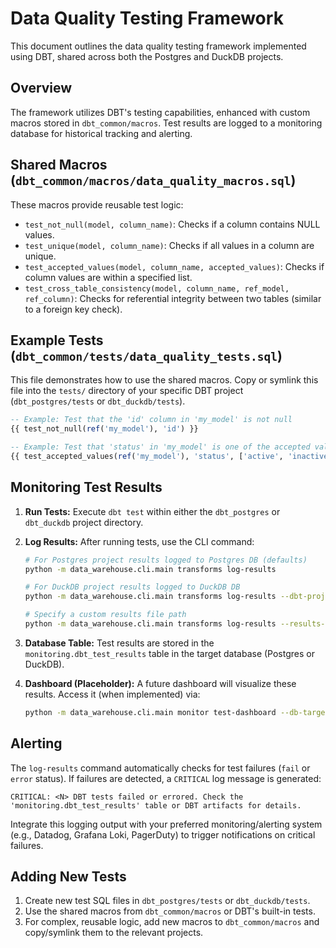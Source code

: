 # Data Quality Testing Framework

This document outlines the data quality testing framework implemented using DBT, shared across both the Postgres and DuckDB projects.

## Overview

The framework utilizes DBT's testing capabilities, enhanced with custom macros stored in `dbt_common/macros`. Test results are logged to a monitoring database for historical tracking and alerting.

## Shared Macros (`dbt_common/macros/data_quality_macros.sql`)

These macros provide reusable test logic:

- `test_not_null(model, column_name)`: Checks if a column contains NULL values.
- `test_unique(model, column_name)`: Checks if all values in a column are unique.
- `test_accepted_values(model, column_name, accepted_values)`: Checks if column values are within a specified list.
- `test_cross_table_consistency(model, column_name, ref_model, ref_column)`: Checks for referential integrity between two tables (similar to a foreign key check).

## Example Tests (`dbt_common/tests/data_quality_tests.sql`)

This file demonstrates how to use the shared macros. Copy or symlink this file into the `tests/` directory of your specific DBT project (`dbt_postgres/tests` or `dbt_duckdb/tests`).

```sql
-- Example: Test that the 'id' column in 'my_model' is not null
{{ test_not_null(ref('my_model'), 'id') }}

-- Example: Test that 'status' in 'my_model' is one of the accepted values
{{ test_accepted_values(ref('my_model'), 'status', ['active', 'inactive', 'pending']) }}
```

## Monitoring Test Results

1.  **Run Tests:** Execute `dbt test` within either the `dbt_postgres` or `dbt_duckdb` project directory.
2.  **Log Results:** After running tests, use the CLI command:

    ```bash
    # For Postgres project results logged to Postgres DB (defaults)
    python -m data_warehouse.cli.main transforms log-results

    # For DuckDB project results logged to DuckDB DB
    python -m data_warehouse.cli.main transforms log-results --dbt-project duckdb --db-target duckdb

    # Specify a custom results file path
    python -m data_warehouse.cli.main transforms log-results --results-path path/to/your/run_results.json
    ```

3.  **Database Table:** Test results are stored in the `monitoring.dbt_test_results` table in the target database (Postgres or DuckDB).
4.  **Dashboard (Placeholder):** A future dashboard will visualize these results. Access it (when implemented) via:
    ```bash
    python -m data_warehouse.cli.main monitor test-dashboard --db-target [postgres|duckdb]
    ```

## Alerting

The `log-results` command automatically checks for test failures (`fail` or `error` status). If failures are detected, a `CRITICAL` log message is generated:

```
CRITICAL: <N> DBT tests failed or errored. Check the 'monitoring.dbt_test_results' table or DBT artifacts for details.
```

Integrate this logging output with your preferred monitoring/alerting system (e.g., Datadog, Grafana Loki, PagerDuty) to trigger notifications on critical failures.

## Adding New Tests

1.  Create new test SQL files in `dbt_postgres/tests` or `dbt_duckdb/tests`.
2.  Use the shared macros from `dbt_common/macros` or DBT's built-in tests.
3.  For complex, reusable logic, add new macros to `dbt_common/macros` and copy/symlink them to the relevant projects.
